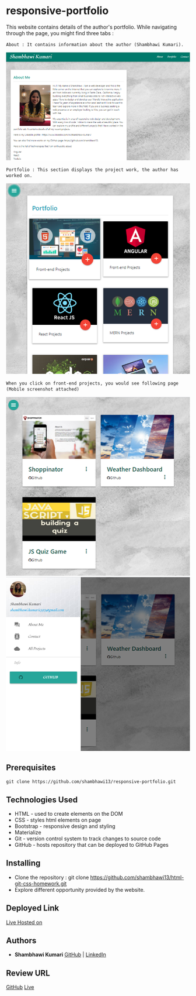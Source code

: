 # responsive-portfolio

This website contains details of the author's portfolio. While navigating through the page, you might find three tabs :
```
About : It contains information about the author (Shambhawi Kumari).
```
 ![About Me](assets/Images/desktop-about.png) 

```
Portfolio : This section displays the project work, the author has worked on.
```
 ![Portfolio](assets/Images/mobile-portfolio.png)

```
When you click on front-end projects, you would see following page (Mobile screenshot attached)
```
 ![Portfolio](assets/Images/mobile-projects-1.png)
 ![Portfolio](assets/Images/mobile-projects-2.png)



## Prerequisites

```
git clone https://github.com/shambhawi13/responsive-portfolio.git
```

## Technologies Used
- HTML - used to create elements on the DOM
- CSS - styles html elements on page
- Bootstrap - responsive design and styling
- Materialize
- Git - version control system to track changes to source code
- GitHub - hosts repository that can be deployed to GitHub Pages

## Installing

- Clone the repository : git clone https://github.com/shambhawi13/html-git-css-homework.git
- Explore different opportunity provided by the website.


## Deployed Link

[Live Hosted on](https://shambhawi13.github.io/responsive-portfolio/)

## Authors

* **Shambhawi Kumari**
 [GitHub](https://github.com/shambhawi13/) | 
 [LinkedIn](https://www.linkedin.com/in/shambhawi-kumari/)


## Review URL

[GitHub](https://github.com/shambhawi13/responsive-portfolio/)
[Live](https://shambhawi13.github.io/responsive-portfolio/)


